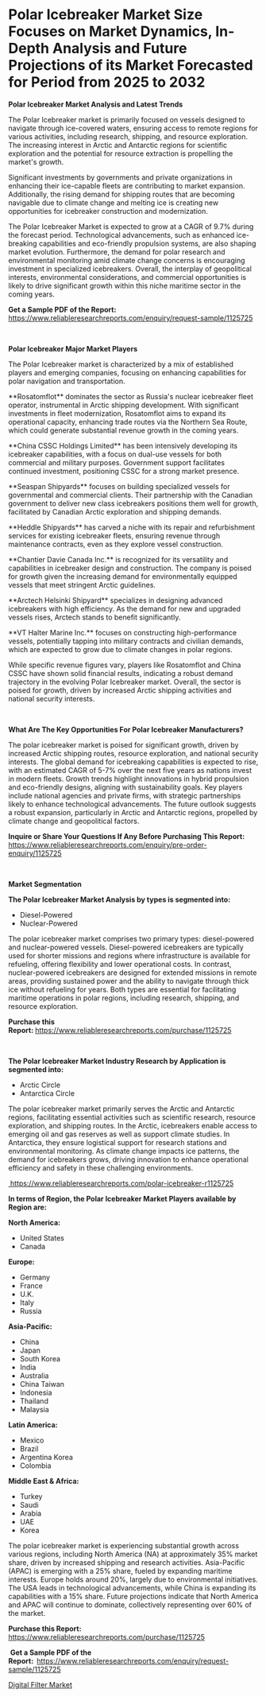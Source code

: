 <p><h1>Polar Icebreaker Market Size Focuses on Market Dynamics, In-Depth Analysis and Future Projections of its Market Forecasted for Period from 2025 to 2032</h1></p><p><strong>Polar Icebreaker Market Analysis and Latest Trends</strong></p>
<p><p>The Polar Icebreaker market is primarily focused on vessels designed to navigate through ice-covered waters, ensuring access to remote regions for various activities, including research, shipping, and resource exploration. The increasing interest in Arctic and Antarctic regions for scientific exploration and the potential for resource extraction is propelling the market's growth. </p><p>Significant investments by governments and private organizations in enhancing their ice-capable fleets are contributing to market expansion. Additionally, the rising demand for shipping routes that are becoming navigable due to climate change and melting ice is creating new opportunities for icebreaker construction and modernization.</p><p>The Polar Icebreaker Market is expected to grow at a CAGR of 9.7% during the forecast period. Technological advancements, such as enhanced ice-breaking capabilities and eco-friendly propulsion systems, are also shaping market evolution. Furthermore, the demand for polar research and environmental monitoring amid climate change concerns is encouraging investment in specialized icebreakers. Overall, the interplay of geopolitical interests, environmental considerations, and commercial opportunities is likely to drive significant growth within this niche maritime sector in the coming years.</p></p>
<p><strong>Get a Sample PDF of the Report:&nbsp;</strong> <a href="https://www.reliableresearchreports.com/enquiry/request-sample/1125725?utm_campaign=2954&utm_medium=2&utm_source=Github&utm_content=ia&utm_term=30032025&utm_id=polar-icebreaker">https://www.reliableresearchreports.com/enquiry/request-sample/1125725</a></p>
<p>&nbsp;</p>
<p><strong>Polar Icebreaker Major Market Players</strong></p>
<p><p>The Polar Icebreaker market is characterized by a mix of established players and emerging companies, focusing on enhancing capabilities for polar navigation and transportation. </p><p>**Rosatomflot** dominates the sector as Russia's nuclear icebreaker fleet operator, instrumental in Arctic shipping development. With significant investments in fleet modernization, Rosatomflot aims to expand its operational capacity, enhancing trade routes via the Northern Sea Route, which could generate substantial revenue growth in the coming years.</p><p>**China CSSC Holdings Limited** has been intensively developing its icebreaker capabilities, with a focus on dual-use vessels for both commercial and military purposes. Government support facilitates continued investment, positioning CSSC for a strong market presence.</p><p>**Seaspan Shipyards** focuses on building specialized vessels for governmental and commercial clients. Their partnership with the Canadian government to deliver new class icebreakers positions them well for growth, facilitated by Canadian Arctic exploration and shipping demands.</p><p>**Heddle Shipyards** has carved a niche with its repair and refurbishment services for existing icebreaker fleets, ensuring revenue through maintenance contracts, even as they explore vessel construction.</p><p>**Chantier Davie Canada Inc.** is recognized for its versatility and capabilities in icebreaker design and construction. The company is poised for growth given the increasing demand for environmentally equipped vessels that meet stringent Arctic guidelines.</p><p>**Arctech Helsinki Shipyard** specializes in designing advanced icebreakers with high efficiency. As the demand for new and upgraded vessels rises, Arctech stands to benefit significantly.</p><p>**VT Halter Marine Inc.** focuses on constructing high-performance vessels, potentially tapping into military contracts and civilian demands, which are expected to grow due to climate changes in polar regions.</p><p>While specific revenue figures vary, players like Rosatomflot and China CSSC have shown solid financial results, indicating a robust demand trajectory in the evolving Polar Icebreaker market. Overall, the sector is poised for growth, driven by increased Arctic shipping activities and national security interests.</p></p>
<p>&nbsp;</p>
<p><strong>What Are The Key Opportunities For Polar Icebreaker Manufacturers?</strong></p>
<p><p>The polar icebreaker market is poised for significant growth, driven by increased Arctic shipping routes, resource exploration, and national security interests. The global demand for icebreaking capabilities is expected to rise, with an estimated CAGR of 5-7% over the next five years as nations invest in modern fleets. Growth trends highlight innovations in hybrid propulsion and eco-friendly designs, aligning with sustainability goals. Key players include national agencies and private firms, with strategic partnerships likely to enhance technological advancements. The future outlook suggests a robust expansion, particularly in Arctic and Antarctic regions, propelled by climate change and geopolitical factors.</p></p>
<p><strong>Inquire or Share Your Questions If Any Before Purchasing This Report:</strong> <a href="https://www.reliableresearchreports.com/enquiry/pre-order-enquiry/1125725?utm_campaign=2954&utm_medium=2&utm_source=Github&utm_content=ia&utm_term=30032025&utm_id=polar-icebreaker">https://www.reliableresearchreports.com/enquiry/pre-order-enquiry/1125725</a></p>
<p>&nbsp;</p>
<p><strong>Market Segmentation</strong></p>
<p><strong>The Polar Icebreaker Market Analysis by types is segmented into:</strong></p>
<p><ul><li>Diesel-Powered</li><li>Nuclear-Powered</li></ul></p>
<p><p>The polar icebreaker market comprises two primary types: diesel-powered and nuclear-powered vessels. Diesel-powered icebreakers are typically used for shorter missions and regions where infrastructure is available for refueling, offering flexibility and lower operational costs. In contrast, nuclear-powered icebreakers are designed for extended missions in remote areas, providing sustained power and the ability to navigate through thick ice without refueling for years. Both types are essential for facilitating maritime operations in polar regions, including research, shipping, and resource exploration.</p></p>
<p><strong>Purchase this Report:&nbsp;</strong><a href="https://www.reliableresearchreports.com/purchase/1125725?utm_campaign=2954&utm_medium=2&utm_source=Github&utm_content=ia&utm_term=30032025&utm_id=polar-icebreaker">https://www.reliableresearchreports.com/purchase/1125725</a></p>
<p>&nbsp;</p>
<p><strong>The Polar Icebreaker Market Industry Research by Application is segmented into:</strong></p>
<p><ul><li>Arctic Circle</li><li>Antarctica Circle</li></ul></p>
<p><p>The polar icebreaker market primarily serves the Arctic and Antarctic regions, facilitating essential activities such as scientific research, resource exploration, and shipping routes. In the Arctic, icebreakers enable access to emerging oil and gas reserves as well as support climate studies. In Antarctica, they ensure logistical support for research stations and environmental monitoring. As climate change impacts ice patterns, the demand for icebreakers grows, driving innovation to enhance operational efficiency and safety in these challenging environments.</p></p>
<p><a href="https://www.reliableresearchreports.com/polar-icebreaker-r1125725?utm_campaign=2954&utm_medium=2&utm_source=Github&utm_content=ia&utm_term=30032025&utm_id=polar-icebreaker">&nbsp;https://www.reliableresearchreports.com/polar-icebreaker-r1125725</a></p>
<p><strong>In terms of Region, the Polar Icebreaker Market Players available by Region are:</strong></p>
<p>
    <p> <strong> North America: </strong>
        <ul>
            <li>United States</li>
            <li>Canada</li>
        </ul>
        </p> 
    <p> <strong> Europe: </strong>
        <ul>
            <li>Germany</li>
            <li>France</li>
            <li>U.K.</li>
            <li>Italy</li>
            <li>Russia</li>
        </ul>
        </p> 
    <p> <strong> Asia-Pacific: </strong>
        <ul>
            <li>China</li>
            <li>Japan</li>
            <li>South Korea</li>
            <li>India</li>
            <li>Australia</li>
            <li>China Taiwan</li>
            <li>Indonesia</li>
            <li>Thailand</li>
            <li>Malaysia</li>
        </ul>
        </p> 
    <p> <strong> Latin America: </strong>
        <ul>
            <li>Mexico</li>
            <li>Brazil</li>
            <li>Argentina Korea</li>
            <li>Colombia</li>
        </ul>
        </p> 
    <p> <strong> Middle East & Africa: </strong>
        <ul>
            <li>Turkey</li>
            <li>Saudi</li>
            <li>Arabia</li>
            <li>UAE</li>
            <li>Korea</li>
        </ul>
    </p>
    </p>
<p><p>The polar icebreaker market is experiencing substantial growth across various regions, including North America (NA) at approximately 35% market share, driven by increased shipping and research activities. Asia-Pacific (APAC) is emerging with a 25% share, fueled by expanding maritime interests. Europe holds around 20%, largely due to environmental initiatives. The USA leads in technological advancements, while China is expanding its capabilities with a 15% share. Future projections indicate that North America and APAC will continue to dominate, collectively representing over 60% of the market.</p></p>
<p><strong>Purchase this Report: </strong><a href="https://www.reliableresearchreports.com/purchase/1125725?utm_campaign=2954&utm_medium=2&utm_source=Github&utm_content=ia&utm_term=30032025&utm_id=polar-icebreaker">https://www.reliableresearchreports.com/purchase/1125725</a></p>
<p>&nbsp;<strong>Get a Sample PDF of the Report:&nbsp;&nbsp;</strong><a href="https://www.reliableresearchreports.com/enquiry/request-sample/1125725?utm_campaign=2954&utm_medium=2&utm_source=Github&utm_content=ia&utm_term=30032025&utm_id=polar-icebreaker">https://www.reliableresearchreports.com/enquiry/request-sample/1125725</a></p>
<p><strong></strong></p>
<p><p><a href="https://github.com/dailyspunj47/Market-Research-Report-List-1/blob/main/digital-filter-market.md?utm_campaign=2954&utm_medium=2&utm_source=Github&utm_content=ia&utm_term=30032025&utm_id=polar-icebreaker">Digital Filter Market</a></p></p>